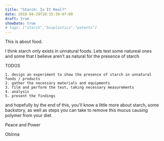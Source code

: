 ```yaml
---
title: "Starch: Is It Real?"
date: 2018-04-29T20:35:39-07:00
draft: true
showDate: true
# tags: ["starch","bioplastics","patents"]
---
```


This is about food.

I think starch only exists in unnatural foods. Lets test some natureal ones and some that I believe aren't as natural for the presence of starch


TODOS

```
1. design an experiment to show the presence of starch in unnatural foods / products
2. gather the necessary materials and equipments
3. film and perform the test, taking necessary measurements
4. analysis
5. present the findings
```

and hopefully by the end of this, you'll know a little more about starch, some backstory, as well as steps you can take to remove this mucus causing polymer from your diet.

Peace and Power

Obinna